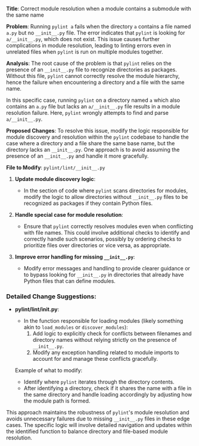 **Title**: Correct module resolution when a module contains a submodule with the same name

**Problem**:
Running `pylint a` fails when the directory `a` contains a file named `a.py` but no `__init__.py` file. The error indicates that `pylint` is looking for `a/__init__.py`, which does not exist. This issue causes further complications in module resolution, leading to linting errors even in unrelated files when `pylint` is run on multiple modules together.

**Analysis**:
The root cause of the problem is that `pylint` relies on the presence of an `__init__.py` file to recognize directories as packages. Without this file, `pylint` cannot correctly resolve the module hierarchy, hence the failure when encountering a directory and a file with the same name.

In this specific case, running `pylint` on a directory named `a` which also contains an `a.py` file but lacks an `a/__init__.py` file results in a module resolution failure. Here, `pylint` wrongly attempts to find and parse `a/__init__.py`.

**Proposed Changes**:
To resolve this issue, modify the logic responsible for module discovery and resolution within the `pylint` codebase to handle the case where a directory and a file share the same base name, but the directory lacks an `__init__.py`. One approach is to avoid assuming the presence of an `__init__.py` and handle it more gracefully.

**File to Modify**: `pylint/lint/__init__.py`

1. **Update module discovery logic**:
   - In the section of code where `pylint` scans directories for modules, modify the logic to allow directories without `__init__.py` files to be recognized as packages if they contain Python files.

2. **Handle special case for module resolution**:
   - Ensure that `pylint` correctly resolves modules even when conflicting with file names. This could involve additional checks to identify and correctly handle such scenarios, possibly by ordering checks to prioritize files over directories or vice versa, as appropriate.

3. **Improve error handling for missing `__init__.py`**:
   - Modify error messages and handling to provide clearer guidance or to bypass looking for `__init__.py` in directories that already have Python files that can define modules.

### Detailed Change Suggestions:

- **pylint/lint/__init__.py**:
  - In the function responsible for loading modules (likely something akin to `load_modules` or `discover_modules`):
    1. Add logic to explicitly check for conflicts between filenames and directory names without relying strictly on the presence of `__init__.py`.
    2. Modify any exception handling related to module imports to account for and manage these conflicts gracefully.
   
   Example of what to modify:
   - Identify where `pylint` iterates through the directory contents.
   - After identifying a directory, check if it shares the name with a file in the same directory and handle loading accordingly by adjusting how the module path is formed.

This approach maintains the robustness of `pylint`'s module resolution and avoids unnecessary failures due to missing `__init__.py` files in these edge cases. The specific logic will involve detailed navigation and updates within the identified function to balance directory and file-based module resolution.